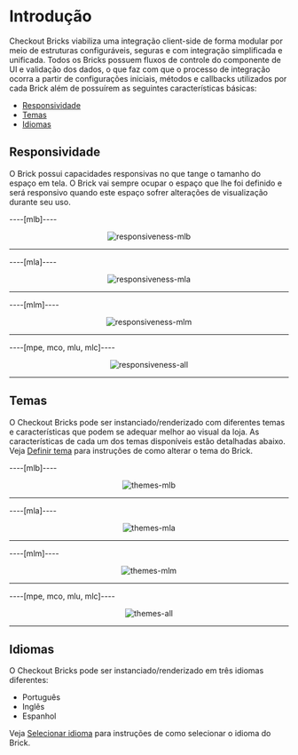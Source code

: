# Introdução

Checkout Bricks viabiliza uma integração client-side de forma modular por meio de estruturas configuráveis, seguras e com integração simplificada e unificada. Todos os Bricks possuem fluxos de controle do componente de UI e validação dos dados, o que faz com que o processo de integração ocorra a partir de configurações iniciais, métodos e callbacks utilizados por cada Brick além de possuírem as seguintes características básicas:

* [Responsividade](#bookmark_responsividade)
* [Temas](#bookmark_temas)
* [Idiomas](#bookmark_idiomas)

## Responsividade

O Brick possui capacidades responsivas no que tange o tamanho do espaço em tela. O Brick vai sempre ocupar o espaço que lhe foi definido e será responsivo quando este espaço sofrer alterações de visualização durante seu uso. 

----[mlb]---- 
<center>

![responsiveness-mlb](checkout-bricks/responsiveness-mlb-pt.gif)

</center>

------------
----[mla]---- 
<center>

![responsiveness-mla](checkout-bricks/responsiveness-mla-pt.gif)

</center>

------------
----[mlm]---- 
<center>

![responsiveness-mlm](checkout-bricks/responsiveness-mlm-pt.gif)

</center>

------------
----[mpe, mco, mlu, mlc]---- 
<center>

![responsiveness-all](checkout-bricks/responsiveness-all-pt.gif)

</center>

------------

## Temas

O Checkout Bricks pode ser instanciado/renderizado com diferentes temas e características que podem se adequar melhor ao visual da loja. As características de cada um dos temas disponíveis estão detalhadas abaixo. Veja [Definir tema](/developers/pt/docs/checkout-bricks/additional-content/set-theme) para instruções de como alterar o tema do Brick.

----[mlb]---- 
<center>

![themes-mlb](checkout-bricks/themes-mlb-pt.png)

</center>

------------
----[mla]---- 
<center>

![themes-mla](checkout-bricks/themes-mla-pt.jpg) 

</center>

------------
----[mlm]---- 
<center>

![themes-mlm](checkout-bricks/themes-mlm-pt.jpg) 

</center>

------------
----[mpe, mco, mlu, mlc]----
<center>

![themes-all](checkout-bricks/themes-all-pt.png)

</center>

------------

## Idiomas 

O Checkout Bricks pode ser instanciado/renderizado em três idiomas diferentes: 

* Português
* Inglês 
* Espanhol

Veja [Selecionar idioma](/developers/pt/docs/checkout-bricks/additional-content/select-language) para instruções de como selecionar o idioma do Brick.